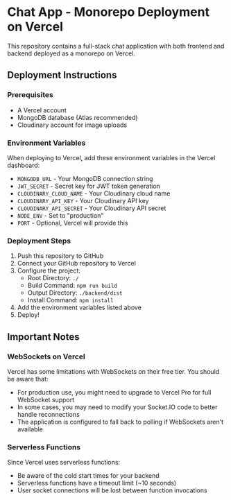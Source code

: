 # Chat App - Monorepo Deployment on Vercel

This repository contains a full-stack chat application with both frontend and backend deployed as a monorepo on Vercel.

## Deployment Instructions

### Prerequisites
- A Vercel account
- MongoDB database (Atlas recommended)
- Cloudinary account for image uploads

### Environment Variables
When deploying to Vercel, add these environment variables in the Vercel dashboard:

- `MONGODB_URL` - Your MongoDB connection string
- `JWT_SECRET` - Secret key for JWT token generation
- `CLOUDINARY_CLOUD_NAME` - Your Cloudinary cloud name
- `CLOUDINARY_API_KEY` - Your Cloudinary API key  
- `CLOUDINARY_API_SECRET` - Your Cloudinary API secret
- `NODE_ENV` - Set to "production"
- `PORT` - Optional, Vercel will provide this

### Deployment Steps

1. Push this repository to GitHub
2. Connect your GitHub repository to Vercel
3. Configure the project:
   - Root Directory: `./`
   - Build Command: `npm run build`
   - Output Directory: `./backend/dist`
   - Install Command: `npm install`
4. Add the environment variables listed above
5. Deploy!

## Important Notes

### WebSockets on Vercel
Vercel has some limitations with WebSockets on their free tier. You should be aware that:

- For production use, you might need to upgrade to Vercel Pro for full WebSocket support
- In some cases, you may need to modify your Socket.IO code to better handle reconnections
- The application is configured to fall back to polling if WebSockets aren't available

### Serverless Functions
Since Vercel uses serverless functions:

- Be aware of the cold start times for your backend
- Serverless functions have a timeout limit (~10 seconds)
- User socket connections will be lost between function invocations
